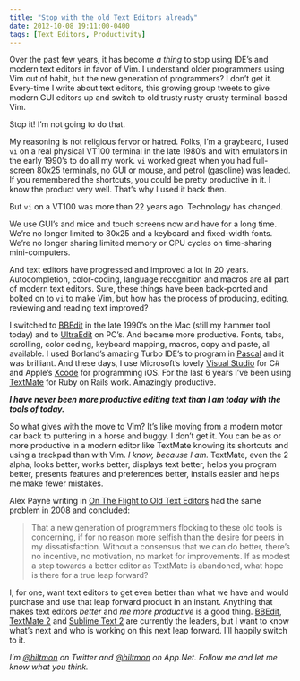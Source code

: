```yaml
---
title: "Stop with the old Text Editors already"
date: 2012-10-08 19:11:00-0400
tags: [Text Editors, Productivity]
---
```


Over the past few years, it has become *a thing* to stop using IDE’s and modern text editors in favor of Vim. I understand older programmers using Vim out of habit, but the new generation of programmers? I don’t get it. Every-time I write about text editors, this growing group tweets to give modern GUI editors up and switch to old trusty rusty crusty terminal-based Vim. 

Stop it! I’m not going to do that.

My reasoning is not religious fervor or hatred. Folks, I’m a graybeard, I used `vi` on a real physical VT100 terminal in the late 1980’s and with emulators in the early 1990’s to do all my work. `vi` worked great when you had full-screen 80x25 terminals, no GUI or mouse, and petrol (gasoline) was leaded. If you remembered the shortcuts, you could be pretty productive in it. I know the product very well. That’s why I used it back then.

But `vi` on a VT100 was more than 22 years ago. Technology has changed.

We use GUI’s and mice and touch screens now and have for a long time. We’re no longer limited to 80x25 and a keyboard and fixed-width fonts. We’re no longer sharing limited memory or CPU cycles on time-sharing mini-computers. 

And text editors have progressed and improved a lot in 20 years. Autocompletion, color-coding, language recognition and macros are all part of modern text editors. Sure, these things have been back-ported and bolted on to `vi` to make Vim, but how has the process of producing, editing, reviewing and reading text improved?

I switched to [BBEdit](http://www.barebones.com/products/bbedit/index.html) in the late 1990’s on the Mac (still my hammer tool today) and to [UltraEdit](http://www.ultraedit.com) on PC’s. And became more productive. Fonts, tabs, scrolling, color coding, keyboard mapping, macros, copy and paste, all available. I used Borland’s amazing Turbo IDE’s to program in [Pascal](http://en.wikipedia.org/wiki/Turbo_Pascal) and it was brilliant. And these days, I use Microsoft’s lovely [Visual Studio](http://www.microsoft.com/visualstudio/) for C# and Apple’s [Xcode](https://developer.apple.com/xcode/) for programming iOS. For the last 6 years I’ve been using [TextMate](http://macromates.com) for Ruby on Rails work. Amazingly productive.

***I have never been more productive editing text than I am today with the tools of today.***

So what gives with the move to Vim? It’s like moving from a modern motor car back to puttering in a horse and buggy. I don’t get it. You can be as or more productive in a modern editor like TextMate knowing its shortcuts and using a trackpad than with Vim. *I know, because I am.* TextMate, even the 2 alpha, looks better, works better, displays text better, helps you program better, presents features and preferences better, installs easier and helps me make fewer mistakes.

Alex Payne writing in [On The Flight to Old Text Editors](http://al3x.net/2008/10/22/on-flight-to-old-text-editors.html) had the same problem in 2008 and concluded:

> That a new generation of programmers flocking to these old tools is concerning, if for no reason more selfish than the desire for peers in my dissatisfaction. Without a consensus that we can do better, there’s no incentive, no motivation, no market for improvements. If as modest a step towards a better editor as TextMate is abandoned, what hope is there for a true leap forward?

I, for one, want text editors to get even better than what we have and would purchase and use that leap forward product in an instant. Anything that makes text editors *better* and *me more productive* is a good thing. [BBEdit](http://www.barebones.com/products/bbedit/index.html), [TextMate 2](https://github.com/textmate/textmate) and [Sublime Text 2](http://www.sublimetext.com/2) are currently the leaders, but I want to know what’s next and who is working on this next leap forward. I’ll happily switch to it.

*I’m [@hiltmon](https://https://twitter.com/hiltmon) on Twitter and [@hiltmon](https://alpha.app.net/hiltmon) on App.Net. Follow me and let me know what you think.*
